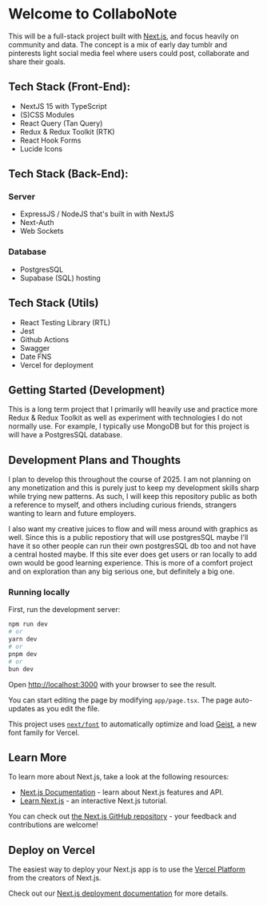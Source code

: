 # Welcome to CollaboNote
This will be a full-stack project built with [Next.js](https://nextjs.org), and focus heavily on community and data.
The concept is a mix of early day tumblr and pinterests light social media feel where users could post, collaborate and
share their goals. 

## Tech Stack (Front-End):
- NextJS 15 with TypeScript
- (S)CSS Modules
- React Query (Tan Query)
- Redux & Redux Toolkit (RTK)
- React Hook Forms
- Lucide Icons

## Tech Stack (Back-End):
### Server
- ExpressJS / NodeJS that's built in with NextJS
- Next-Auth
- Web Sockets

### Database
- PostgresSQL
- Supabase (SQL) hosting

## Tech Stack (Utils)
- React Testing Library (RTL)
- Jest
- Github Actions
- Swagger
- Date FNS
- Vercel for deployment


## Getting Started (Development)
This is a long term project that I primarily wlll heavily use and practice more Redux & Redux Toolkit as well as experiment
with technologies I do not normally use. For example, I typically use MongoDB but for this project is will have a PostgresSQL 
database.

## Development Plans and Thoughts
I plan to develop this throughout the course of 2025. I am not planning on any monetization and this is purely just to keep my
development skills sharp while trying new patterns. As such, I will keep this repository public as both a reference to myself,
and others including curious friends, strangers wanting to learn and future employers.

I also want my creative juices to flow and will mess around with graphics as well. Since this is a public repostiory that will 
use postgresSQL maybe I'll have it so other people can run their own postgresSQL db too and not have a central hosted maybe. If
this site ever does get users or ran locally to add own would be good learning experience. This is more of a comfort project and
on exploration than any big serious one, but definitely a big one.

### Running locally
First, run the development server:

```bash
npm run dev
# or
yarn dev
# or
pnpm dev
# or
bun dev
```

Open [http://localhost:3000](http://localhost:3000) with your browser to see the result.

You can start editing the page by modifying `app/page.tsx`. The page auto-updates as you edit the file.

This project uses [`next/font`](https://nextjs.org/docs/app/building-your-application/optimizing/fonts) to automatically optimize and load [Geist](https://vercel.com/font), a new font family for Vercel.

## Learn More

To learn more about Next.js, take a look at the following resources:

- [Next.js Documentation](https://nextjs.org/docs) - learn about Next.js features and API.
- [Learn Next.js](https://nextjs.org/learn) - an interactive Next.js tutorial.

You can check out [the Next.js GitHub repository](https://github.com/vercel/next.js) - your feedback and contributions are welcome!

## Deploy on Vercel

The easiest way to deploy your Next.js app is to use the [Vercel Platform](https://vercel.com/new?utm_medium=default-template&filter=next.js&utm_source=create-next-app&utm_campaign=create-next-app-readme) from the creators of Next.js.

Check out our [Next.js deployment documentation](https://nextjs.org/docs/app/building-your-application/deploying) for more details.
